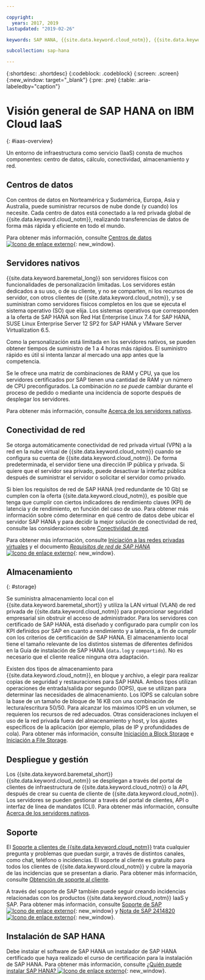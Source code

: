 ```yaml
---

copyright:
  years: 2017, 2019
lastupdated: "2019-02-26"

keywords: SAP HANA, {{site.data.keyword.cloud_notm}}, {{site.data.keywords.baremetal_short}}, data centers, VPN,

subcollection: sap-hana

---
```


{:shortdesc: .shortdesc}
{:codeblock: .codeblock}
{:screen: .screen}
{:new_window: target="_blank"}
{:pre: .pre}
{:table: .aria-labeledby="caption"}

# Visión general de SAP HANA on IBM Cloud IaaS
{: #iaas-overview}

Un entorno de infraestructura como servicio (IaaS) consta de muchos componentes: centro de datos, cálculo, conectividad, almacenamiento y red.

## Centros de datos

Con centros de datos en Norteamérica y Sudamérica, Europa, Asia y Australia, puede suministrar recursos de nube donde (y cuando) los necesite. Cada centro de datos está conectado a la red privada global de {{site.data.keyword.cloud_notm}}, realizando transferencias de datos de forma más rápida y eficiente en todo el mundo.

Para obtener más información, consulte [Centros de datos
![Icono de enlace externo](../../icons/launch-glyph.svg "Icono de enlace externo")](https://www.ibm.com/cloud-computing/bluemix/data-centers){: new_window}.

## Servidores nativos

{{site.data.keyword.baremetal_long}} son servidores físicos con funcionalidades de personalización limitadas. Los servidores están dedicados a su uso, o de su cliente, y no se comparten, ni los recursos de servidor, con otros clientes de {{site.data.keyword.cloud_notm}}, y se suministran como servidores físicos completos en los que se ejecuta el sistema operativo (SO) que elija. Los sistemas operativos que corresponden a la oferta de SAP HANA son Red Hat Enterprise Linux 7.4 for SAP HANA, SUSE Linux Enterprise Server 12 SP2 for SAP HANA y VMware Server Virtualization 6.5.

Como la personalización está limitada en los servidores nativos, se pueden obtener tiempos de suministro de 1 a 4 horas más rápidos. El suministro rápido es útil si intenta lanzar al mercado una app antes que la competencia.

Se le ofrece una matriz de combinaciones de RAM y CPU, ya que los servidores certificados por SAP tienen una cantidad de RAM y un número de CPU preconfigurados. La combinación *no se puede* cambiar durante el proceso de pedido o mediante una incidencia de soporte después de desplegar los servidores.

Para obtener más información, consulte [Acerca de los servidores nativos](/docs/bare-metal?topic=bare-metal-about#about).

## Conectividad de red

Se otorga automáticamente conectividad de red privada virtual (VPN) a la red en la nube virtual de {{site.data.keyword.cloud_notm}} cuando se configura su cuenta de {{site.data.keyword.cloud_notm}}. De forma predeterminada, el servidor tiene una dirección IP pública y privada. Si quiere que el servidor sea privado, puede desactivar la interfaz pública después de suministrar el servidor o solicitar el servidor como privado.

Si bien los requisitos de red de SAP HANA (red redundante de 10 Gb) se cumplen con la oferta {{site.data.keyword.cloud_notm}}, es posible que tenga que cumplir con ciertos indicadores de rendimiento claves (KPI) de latencia y de rendimiento, en función del caso de uso. Para obtener más información sobre cómo determinar en qué centro de datos debe ubicar el servidor SAP HANA y para decidir la mejor solución de conectividad de red, consulte las consideraciones sobre [Conectividad de red](/docs/infrastructure/sap-hana?topic=sap-hana-considerations#network_connectivity).

Para obtener más información, consulte
[Iniciación a las redes privadas virtuales](/docs/infrastructure/iaas-vpn?topic=VPN-gettingstarted-with-virtual-private-networking#gettingstarted-with-virtual-private-networking) y el documento [*Requisitos de red de SAP HANA* ![Icono de enlace externo](../../icons/launch-glyph.svg "Icono de enlace externo")](https://www.sap.com/documents/2016/08/1cd2c2fb-807c-0010-82c7-eda71af511fa.html){: new_window}.

## Almacenamiento
{: #storage}

Se suministra almacenamiento local con el {{site.data.keyword.baremetal_short}} y utiliza la LAN virtual (VLAN) de red privada de {{site.data.keyword.cloud_notm}} para proporcionar seguridad empresarial sin obstruir el acceso de administrador. Para los servidores con certificado de SAP HANA, está diseñado y configurado para cumplir con los KPI definidos por SAP en cuanto a rendimiento y a latencia, a fin de cumplir con los criterios de certificación de SAP HANA. El almacenamiento local tiene el tamaño relevante de los distintos sistemas de diferentes definidos en la Guía de instalación de SAP HANA (`data.log` y `compartido`). No es necesario que el cliente realice ninguna otra adaptación.

Existen dos tipos de almacenamiento para {{site.data.keyword.cloud_notm}}, en bloque y archivo, a elegir para realizar copias de seguridad y restauraciones para SAP HANA. Ambos tipos utilizan operaciones de entrada/salida por segundo (IOPS), que se utilizan para determinar las necesidades de almacenamiento. Los IOPS se calculan sobre la base de un tamaño de bloque de 16 KB con una combinación de lectura/escritura 50/50. Para alcanzar los máximos IOPS en un volumen, se requieren los recursos de red adecuados. Otras consideraciones incluyen el uso de la red privada fuera del almacenamiento y host, y los ajustes específicos de la aplicación (por ejemplo, pilas de IP y profundidades de cola). Para obtener más información, consulte [Iniciación a Block Storage](/docs/infrastructure/BlockStorage?topic=BlockStorage-getting-started#getting-started) e [Iniciación a File Storage](/docs/infrastructure/FileStorage?topic=FileStorage-getting-started#getting-started).

## Despliegue y gestión

Los {{site.data.keyword.baremetal_short}} {{site.data.keyword.cloud_notm}} se despliegan a través del portal de clientes de infraestructura de {{site.data.keyword.cloud_notm}} o la API, después de crear su cuenta de cliente de {{site.data.keyword.cloud_notm}}. Los servidores se pueden gestionar a través del portal de clientes, API o interfaz de línea de mandatos (CLI). Para obtener más información, consulte [Acerca de los servidores nativos](/docs/bare-metal?topic=bare-metal-about#about).

## Soporte

El [Soporte a clientes de {{site.data.keyword.cloud_notm}}](/docs/get-support?topic=get-support-getting-customer-support#getting-customer-support) trata cualquier pregunta y problemas que puedan surgir, a través de distintos canales, como chat, teléfono o incidencias. El soporte al cliente es gratuito para todos los clientes de {{site.data.keyword.cloud_notm}} y cubre la mayoría de las incidencias que se presentan a diario. Para obtener más información, consulte [Obtención de soporte al cliente](/docs/get-support?topic=get-support-getting-customer-support#getting-customer-support).

A través del soporte de SAP también puede seguir creando incidencias relacionadas con los productos {{site.data.keyword.cloud_notm}} IaaS y SAP. Para obtener más información, consulte [Soporte de SAP
![Icono de enlace externo](../../icons/launch-glyph.svg "Icono de enlace externo")](https://support.sap.com/en/index.html){: new_window} y [Nota de SAP 2414820 ![Icono de enlace externo](../../icons/launch-glyph.svg "Icono de enlace externo")](https://launchpad.support.sap.com/#/notes/2414820){: new_window}.

## Instalación de SAP HANA

Debe instalar el software de SAP HANA un instalador de SAP HANA certificado que haya realizado el curso de certificación para la instalación de SAP HANA. Para obtener más información, consulte [¿Quién puede instalar SAP HANA? ![Icono de enlace externo](../../icons/launch-glyph.svg "Icono de enlace externo")](http://www.saphanacentral.com/p/who-can-install-sap-hana.html){: new_window}.
